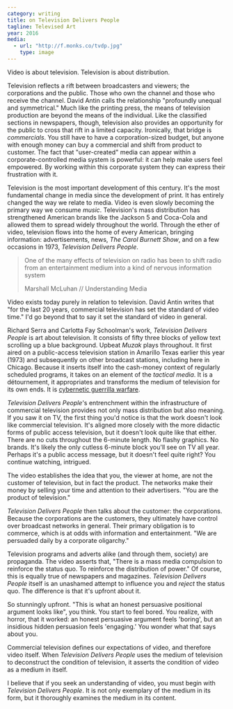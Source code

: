 ```yaml
---
category: writing
title: on Television Delivers People
tagline: Televised Art
year: 2016
media:
  - url: "http://f.monks.co/tvdp.jpg"
    type: image
---
```

<!--

> As we’ve seen in our readings, critics writing about video in its early days grappled with defining its basic properties. What exactly was video, they asked, and what was it doing?
>
> Was it a medium defined in relation to commercial television and the aesthetics of the “money metric”? Was it defined by its ability to provide feedback into the electronic global village? Did it represent a new kind of medium, one that embodied a psychological state rather than material? Or could it be defined by the electronic signals that made up the video image?
>
> For this paper, you will write as if you are a critic from this early period (1968-1976) trying to identify video’s basic properties. Your paper will take shape as a long form review that sets out your definition of video and then holds up a particular work as exemplary.
>
> You may pick any video from 1968 to 1976 that we’ve seen in class thus far (or another, in consultation with me), but your definition must be grounded in the terms and ideas of the period.
>
> To make this kind of argument, you will need to draw upon your readings and lecture notes to help you formulate your critic’s understanding of video. And you will need to look (and listen) closely to your video to come up with evidence explaining how and why your critic finds it exemplary. Provide specific examples from your video using clear and descriptive language.
>
> For this assignment, you will also rely on your fellow students to help you shape and refine your essay. You will turn in your first draft to an assigned writing partner. Your writing partner will edit your essay and return it to you the following week; your final draft should reflect these edits and suggestions.

-->

Video is about television. Television is about distribution.

Television reflects a rift between broadcasters and viewers; the corporations and the public. Those who own the channel and those who receive the channel.<!--more--> David Antin calls the relationship "profoundly unequal and symmetrical." Much like the printing press, the means of television production are beyond the means of the individual. Like the classified sections in newspapers, though, television also provides an opportunity for the public to cross that rift in a limited capacity. Ironically, that bridge is *commercials*. You still have to have a corporation-sized budget, but anyone with enough money can buy a commercial and shift from product to customer. The fact that "user-created" media can appear within a corporate-controlled media system is powerful: it can help make users feel empowered. By working within this corporate system they can express their frustration with it.

Television is the most important development of this century. It's the most fundamental change in media since the development of print. It has entirely changed the way we relate to media. Video is even slowly becoming the primary way we consume *music*. Television's mass distribution has strengthened American brands like the Jackson 5 and Coca-Cola and allowed them to spread widely throughout the world. Through the ether of video, television flows into the home of every American, bringing information: advertisements, news, *The Carol Burnett Show*, and on a few occasions in 1973, *Television Delivers People*.

> One of the many effects of television on radio has been to shift radio from an entertainment medium into a kind of nervous information system
>
> Marshall McLuhan // Understanding Media

Video exists today purely in relation to television. David Antin writes that "for the last 20 years, commercial television has set the standard of video time." I'd go beyond that to say it set the standard of video in general.

Richard Serra and Carlotta Fay Schoolman's work, *Television Delivers People* is art about television. It consists of fifty three blocks of yellow text scrolling up a blue background. Upbeat *Muzak* plays throughout. It first aired on a public-access television station in Amarillo Texas earlier this year (1973) and subsequently on other broadcast stations, including here in Chicago. Because it inserts itself into the cash-money context of regularly scheduled programs, it takes on an element of the *tactical media*. It is a détournement, it appropriates and transforms the medium of television for its own ends. It is [cybernetic guerrilla warfare](http://www.radicalsoftware.org/volume1nr3/pdf/VOLUME1NR3_art01.pdf).

*Television Delivers People*'s entrenchment within the infrastructure of commercial television provides not only mass distribution but also meaning. If you saw it on TV, the first thing you'd notice is that the work doesn't look like commercial television. It's aligned more closely with the more didactic forms of public access television, but it doesn't look quite like that either. There are no cuts throughout the 6-minute length. No flashy graphics. No brands. It's likely the only cutless 6-minute block you'll see on TV all year. Perhaps it's a public access message, but it doesn't feel quite right? You continue watching, intrigued.

The video establishes the idea that you, the viewer at home, are not the customer of television, but in fact the product. The networks make their money by selling your time and attention to their advertisers. "You are the product of television."

*Television Delivers People* then talks about the customer: the corporations. Because the corporations are the customers, they ultimately have control over broadcast networks in general. Their primary obligation is to commerce, which is at odds with information and entertainment. "We are persuaded daily by a corporate oligarchy."

Television programs and adverts alike (and through them, society) are propaganda. The video asserts that, "There is a mass media compulsion to reinforce the status quo. To reinforce the distribution of power." Of course, this is equally true of newspapers and magazines. *Television Delivers People* itself is an unashamed attempt to influence you and *reject* the status quo. The difference is that it's upfront about it.


So stunningly upfront. "This is what an honest persuasive positional argument looks like", you think. You start to feel bored. You realize, with horror, that it worked: an honest persuasive argument feels 'boring', but an insidious hidden persuasion feels 'engaging.' You wonder what that says about you.


Commercial television defines our expectations of video, and therefore video itself. When *Television Delivers People* uses the medium of television to deconstruct the condition of television, it asserts the condition of video as a medium in itself.

I believe that if you seek an understanding of video, you must begin with *Television Delivers People*. It is not only exemplary of the medium in its form, but it thoroughly examines the medium in its content.


